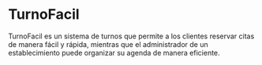 # TurnoFacil
TurnoFacil es un sistema de turnos que permite a los clientes reservar citas de manera fácil y rápida, mientras que el administrador de un establecimiento puede organizar su agenda de manera eficiente.

